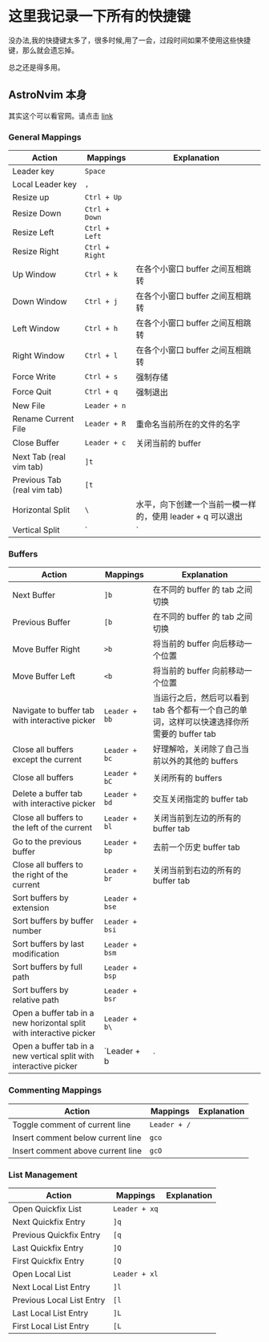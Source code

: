 # 这里我记录一下所有的快捷键

没办法,我的快捷键太多了，很多时候,用了一会，过段时间如果不使用这些快捷键，那么就会遗忘掉。

总之还是得多用。

## AstroNvim 本身

其实这个可以看官网。请点击 [link](https://docs.astronvim.com/mappings/)

### General Mappings

| Action                      | Mappings       | Explanation                                                |
| --------------------------- | -------------- | ---------------------------------------------------------- |
| Leader key                  | `Space`        |                                                            |
| Local Leader key            | `,`            |                                                            |
| Resize up                   | `Ctrl + Up`    |                                                            |
| Resize Down                 | `Ctrl + Down`  |                                                            |
| Resize Left                 | `Ctrl + Left`  |                                                            |
| Resize Right                | `Ctrl + Right` |                                                            |
| Up Window                   | `Ctrl + k`     | 在各个小窗口 buffer 之间互相跳转                           |
| Down Window                 | `Ctrl + j`     | 在各个小窗口 buffer 之间互相跳转                           |
| Left Window                 | `Ctrl + h`     | 在各个小窗口 buffer 之间互相跳转                           |
| Right Window                | `Ctrl + l`     | 在各个小窗口 buffer 之间互相跳转                           |
| Force Write                 | `Ctrl + s`     | 强制存储                                                   |
| Force Quit                  | `Ctrl + q`     | 强制退出                                                   |
| New File                    | `Leader + n`   |                                                            |
| Rename Current File         | `Leader + R`   | 重命名当前所在的文件的名字                                 |
| Close Buffer                | `Leader + c`   | 关闭当前的 buffer                                          |
| Next Tab (real vim tab)     | `]t`           |                                                            |
| Previous Tab (real vim tab) | `[t`           |                                                            |
| Horizontal Split            | `\`            | 水平，向下创建一个当前一模一样的，使用 leader + q 可以退出 |
| Vertical Split              | `|`            | 左右，向右创建一个当前一模一样的，使用 leader + q 可以退出 |

### Buffers

| Action                                                       | Mappings       | Explanation |
| ------------------------------------------------------------ | -------------- | ----------- |
| Next Buffer                                                  | `]b`           | 在不同的 buffer 的 tab 之间切换 |
| Previous Buffer                                              | `[b`           | 在不同的 buffer 的 tab 之间切换 |
| Move Buffer Right                                            | `>b`           | 将当前的 buffer 向后移动一个位置 |
| Move Buffer Left                                             | `<b`           | 将当前的 buffer 向前移动一个位置 |
| Navigate to buffer tab with interactive picker               | `Leader + bb`  | 当运行之后，然后可以看到 tab 各个都有一个自己的单词，这样可以快速选择你所需要的 buffer tab |
| Close all buffers except the current                         | `Leader + bc`  | 好理解哈，关闭除了自己当前以外的其他的 buffers |
| Close all buffers                                            | `Leader + bC`  | 关闭所有的 buffers |
| Delete a buffer tab with interactive picker                  | `Leader + bd`  | 交互关闭指定的 buffer tab |
| Close all buffers to the left of the current                 | `Leader + bl`  | 关闭当前到左边的所有的 buffer tab |
| Go to the previous buffer                                    | `Leader + bp`  | 去前一个历史 buffer tab |
| Close all buffers to the right of the current                | `Leader + br`  | 关闭当前到右边的所有的 buffer tab |
| Sort buffers by extension                                    | `Leader + bse` |             |
| Sort buffers by buffer number                                | `Leader + bsi` |             |
| Sort buffers by last modification                            | `Leader + bsm` |             |
| Sort buffers by full path                                    | `Leader + bsp` |             |
| Sort buffers by relative path                                | `Leader + bsr` |             |
| Open a buffer tab in a new horizontal split with interactive picker | `Leader + b\`  |             |
| Open a buffer tab in a new vertical split with interactive picker | `Leader + b|`  |             |

### Commenting Mappings

| Action                            | Mappings     | Explanation |
| --------------------------------- | ------------ | ----------- |
| Toggle comment of current line    | `Leader + /` |             |
| Insert comment below current line | `gco`        |             |
| Insert comment above current line | `gcO`        |             |

### List Management

| Action                    | Mappings      | Explanation |
| ------------------------- | ------------- | ----------- |
| Open Quickfix List        | `Leader + xq` |             |
| Next Quickfix Entry       | `]q`          |             |
| Previous Quickfix Entry   | `[q`          |             |
| Last Quickfix Entry       | `]Q`          |             |
| First Quickfix Entry      | `[Q`          |             |
| Open Local List           | `Leader + xl` |             |
| Next Local List Entry     | `]l`          |             |
| Previous Local List Entry | `[l`          |             |
| Last Local List Entry     | `]L`          |             |
| First Local List Entry    | `[L`          |             |
